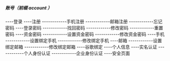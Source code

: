 ##### 账号（前缀 account ）
----登录
----注册
------------手机注册
------------邮箱注册
------------忘记密码
----登录密码
------------找回密码
------------修改密码
------------重置密码
----资金密码
------------设置资金密码
------------修改资金密码
----手机
------------设置绑定手机
------------修改绑定手机
----邮箱
------------设置绑定邮箱
------------修改绑定邮箱
----谷歌绑定
----个人信息
----实名认证
------------个人身份认证
------------企业身份认证
----安全页面